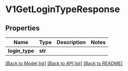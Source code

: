 # V1GetLoginTypeResponse

## Properties
Name | Type | Description | Notes
------------ | ------------- | ------------- | -------------
**login_type** | **str** |  | 

[[Back to Model list]](../vela-client/README.md#documentation-for-models) [[Back to API list]](../vela-client/README.md#documentation-for-api-endpoints) [[Back to README]](../vela-client/README.md)

